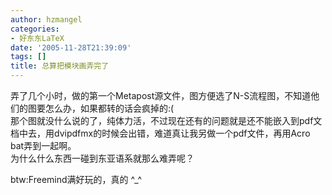 ```yaml
---
author: hzmangel
categories:
- 好东东LaTeX
date: '2005-11-28T21:39:09'
tags: []
title: 总算把模块画弄完了
---
```

弄了几个小时，做的第一个Metapost源文件，图方便选了N-S流程图，不知道他们的图要怎么办，如果都转的话会疯掉的:(  
那个图就没什么说的了，纯体力活，不过现在还有的问题就是还不能嵌入到pdf文档中去，用dvipdfmx的时候会出错，难道真让我另做一个pdf文件，再用Acro
bat弄到一起啊。  
为什么什么东西一碰到东亚语系就那么难弄呢？



btw:Freemind满好玩的，真的 ^_^